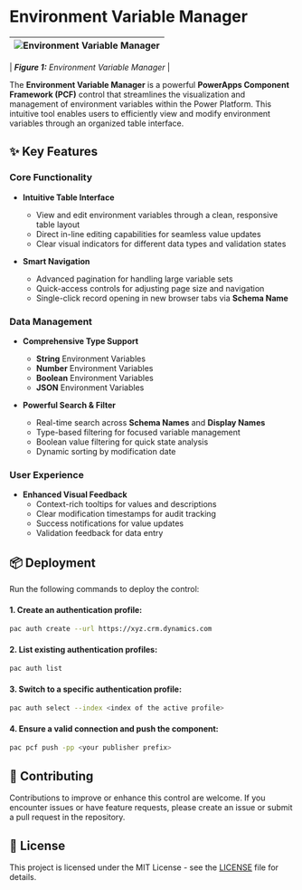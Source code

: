 # Environment Variable Manager

| ![Environment Variable Manager](https://github.com/sj-cardoso/environment-variable-manager-pcf/blob/main/EnvironmentVariableManager/screenshots/environment-variable-manager.png) |
|:--:|

| ***Figure 1:*** *Environment Variable Manager* |

The **Environment Variable Manager** is a powerful **PowerApps Component Framework (PCF)** control that streamlines the visualization and management of environment variables within the Power Platform. This intuitive tool enables users to efficiently view and modify environment variables through an organized table interface.

## ✨ Key Features

### Core Functionality
- **Intuitive Table Interface**
  - View and edit environment variables through a clean, responsive table layout
  - Direct in-line editing capabilities for seamless value updates
  - Clear visual indicators for different data types and validation states

- **Smart Navigation**
  - Advanced pagination for handling large variable sets
  - Quick-access controls for adjusting page size and navigation
  - Single-click record opening in new browser tabs via **Schema Name**

### Data Management
- **Comprehensive Type Support**
  - **String** Environment Variables 
  - **Number** Environment Variables  
  - **Boolean** Environment Variables  
  - **JSON** Environment Variables  

- **Powerful Search & Filter**
  - Real-time search across **Schema Names** and **Display Names**
  - Type-based filtering for focused variable management
  - Boolean value filtering for quick state analysis
  - Dynamic sorting by modification date

### User Experience
- **Enhanced Visual Feedback**
  - Context-rich tooltips for values and descriptions
  - Clear modification timestamps for audit tracking
  - Success notifications for value updates
  - Validation feedback for data entry

## 📦 Deployment

Run the following commands to deploy the control:

#### 1. Create an authentication profile:
   ```sh
   pac auth create --url https://xyz.crm.dynamics.com
   ```
#### 2. List existing authentication profiles:
   ```sh
   pac auth list
   ```
#### 3. Switch to a specific authentication profile:
   ```sh
   pac auth select --index <index of the active profile>
   ```
#### 4. Ensure a valid connection and push the component:
   ```sh
   pac pcf push -pp <your publisher prefix>
   ```



## 🤝 Contributing

Contributions to improve or enhance this control are welcome. If you encounter issues or have feature requests, please create an issue or submit a pull request in the repository.



## 📝 License

This project is licensed under the MIT License - see the [LICENSE](LICENSE) file for details.
